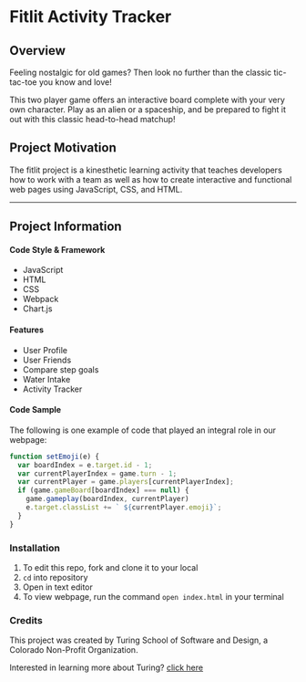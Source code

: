 # Fitlit Activity Tracker

## Overview

Feeling nostalgic for old games? Then look no further than the classic tic-tac-toe you know and love!

This two player game offers an interactive board complete with your very own character. Play as an alien or a spaceship, and be prepared to fight it out with this classic head-to-head matchup!

## Project Motivation

The fitlit project is a kinesthetic learning activity that teaches developers how to work with a team as well as how to create interactive and functional web pages using JavaScript, CSS, and HTML.

***
## Project Information

#### Code Style & Framework
* JavaScript
* HTML
* CSS
* Webpack
* Chart.js

#### Features
* User Profile
* User Friends
* Compare step goals
* Water Intake
* Activity Tracker

#### Code Sample
The following is one example of code that played an integral role in our webpage:
```javascript
function setEmoji(e) {
  var boardIndex = e.target.id - 1;
  var currentPlayerIndex = game.turn - 1;
  var currentPlayer = game.players[currentPlayerIndex];
  if (game.gameBoard[boardIndex] === null) {
    game.gameplay(boardIndex, currentPlayer)
    e.target.classList += ` ${currentPlayer.emoji}`;
  }
}
```

### Installation

1. To edit this repo, fork and clone it to your local
2. `cd` into repository
3. Open in text editor
4. To view webpage, run the command `open index.html` in your terminal

### Credits

This project was created by Turing School of Software and Design, a Colorado Non-Profit Organization.

Interested in learning more about Turing? [click here](https://turing.edu/)
